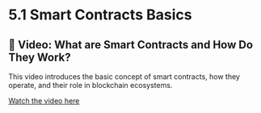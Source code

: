 # 5.1 Smart Contracts Basics

## 🎥 Video: What are Smart Contracts and How Do They Work?

This video introduces the basic concept of smart contracts, how they operate, and their role in blockchain ecosystems.

[Watch the video here](https://desciquark.com/v/smartcontracts)

